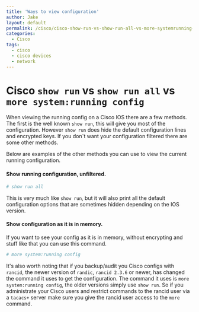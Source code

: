 ```yaml
---
title: 'Ways to view configuration'
author: Jake
layout: default
permalink: /cisco/cisco-show-run-vs-show-run-all-vs-more-systemrunning-config.html
categories:
  - Cisco
tags:
  - cisco
  - cisco devices
  - network
---
```

# Cisco `show run` vs `show run all` vs `more system:running config`

When viewing the running config on a Cisco IOS there are a few methods. The first is the well known `show run`, this will give you most of the configuration. However `show run` does hide the default configuration lines and encrypted keys. If you don`t want your configuration filtered there are some other methods.  
  
Below are examples of the other methods you can use to view the current running configuration.

#### Show running configuration, unfiltered.

```sh
# show run all
```


This is very much like `show run`, but it will also print all the default configuration options that are sometimes hidden depending on the IOS version.

#### Show configuration as it is in memory.

If you want to see your config as it is in memory, without encrypting and stuff like that you can use this command.

```sh
# more system:running config
```


It's also worth noting that if you backup/audit you Cisco configs with `rancid`, the newer version of `randic`, `rancid 2.3.6` or newer, has changed the command it uses to get the configuration. The command it uses is `more system:running config`, the older versions simply use `show run`. So if you administrate your Cisco users and restrict commands to the rancid user via a `tacacs+` server make sure you give the rancid user access to the `more` command.